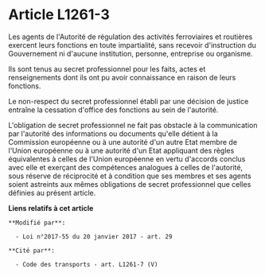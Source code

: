 # Article L1261-3

Les agents de l'Autorité de régulation des activités ferroviaires et routières exercent leurs fonctions en toute
impartialité, sans recevoir d'instruction du Gouvernement ni d'aucune institution, personne, entreprise ou organisme. 

Ils sont tenus au secret professionnel pour les faits, actes et renseignements dont ils ont pu avoir connaissance en raison
de leurs fonctions. 

Le non-respect du secret professionnel établi par une décision de justice entraîne la cessation d'office des fonctions au
sein de l'autorité. 

L'obligation de secret professionnel ne fait pas obstacle à la communication par l'autorité des informations ou documents
qu'elle détient à la Commission européenne ou à une autorité d'un autre Etat membre de l'Union européenne ou à une autorité
d'un Etat appliquant des règles équivalentes à celles de l'Union européenne en vertu d'accords conclus avec elle et exerçant
des compétences analogues à celles de l'autorité, sous réserve de réciprocité et à condition que ses membres et ses agents
soient astreints aux mêmes obligations de secret professionnel que celles définies au présent article.

**Liens relatifs à cet article**

	**Modifié par**:

	  - Loi n°2017-55 du 20 janvier 2017 - art. 29

	**Cité par**:

	  - Code des transports - art. L1261-7 (V)
